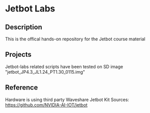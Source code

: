 # Jetbot Labs

## Description

This is the offical hands-on repository for the Jetbot course material

## Projects

Jetbot-labs related scripts have been tested on SD image "jetbot_JP4.3_JL1.24_PT1.30_0115.img"

## Reference

Hardware is using third party Waveshare Jetbot Kit
Sources: https://github.com/NVIDIA-AI-IOT/jetbot
